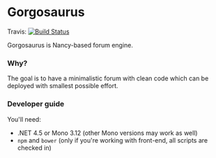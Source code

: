 # Gorgosaurus

Travis: [![Build Status](https://travis-ci.org/arthrp/Gorgosaurus.svg?branch=master)](https://travis-ci.org/arthrp/Gorgosaurus)

Gorgosaurus is Nancy-based forum engine. 

### Why?

The goal is to have a minimalistic forum with clean code which can be deployed with smallest possible effort.

### Developer guide

You'll need:
* .NET 4.5 or Mono 3.12 (other Mono versions may work as well)
* `npm` and `bower` (only if you're working with front-end, all scripts are checked in)

